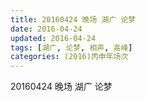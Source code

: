 ```yaml
---
title: 20160424 晚场 湖广 论梦
date: 2016-04-24
updated: 2016-04-24
tags: [湖广, 论梦, 相声, 高峰] 
categories: (2016)丙申年场次 
---
```

20160424 晚场 湖广 论梦
